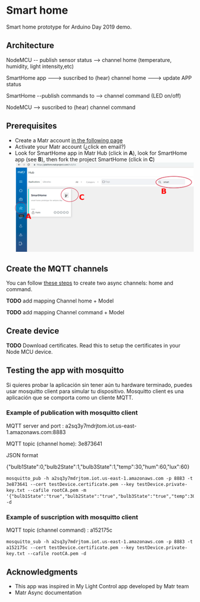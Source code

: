 # Smart home

Smart home prototype for Arduino Day 2019 demo.

## Architecture

NodeMCU -- publish sensor status --> channel home (temperature, humidity, light intensity,etc) 

SmartHome app ---> suscribed to (hear) channel home ---> update APP status

SmartHome --publish commands to --> channel command  (LED on/off)

NodeMCU --> suscribed to (hear) channel command

## Prerequisites

* Create a Matr account [in the following page](https://platform.matrproject.com/sign-up)
* Activate your Matr account (¿click en email?)
* Look for SmartHome app in Matr Hub (click in **A**), look for SmartHome app (see **B**), then fork the project SmartHome (click in **C**)
![](https://github.com/GridTICs/SmartHome/blob/master/img/hub-smart-home-fork.png)

## Create the MQTT channels

You can follow [these steps](http://matrproject.com/docs/eng/async-channels-eng/) to create two async channels: home and command.

**TODO** add mapping Channel home + Model

**TODO** add mapping Channel command + Model

## Create device 
**TODO**
Download certificates.
Read this to setup the certificates in your Node MCU device.

## Testing the app with mosquitto

Si quieres probar la aplicación sin tener aún tu hardware terminado, puedes usar mosquitto client para simular tu dispositivo. Mosquitto client es una aplicación que se comporta como un cliente MQTT.

### Example of publication with mosquitto client

MQTT server and port : a2sq3y7mdrjtom.iot.us-east-1.amazonaws.com:8883

MQTT topic (channel home): 3e873641

JSON format

{"bulb1State":0,"bulb2State":1,"bulb3State":1,"temp":30,"hum":60,"lux":60}

```
mosquitto_pub -h a2sq3y7mdrjtom.iot.us-east-1.amazonaws.com -p 8883 -t 3e873641 --cert testDevice.certificate.pem --key testDevice.private-key.txt --cafile rootCA.pem -m '{"bulb1State":"true","bulb2State":"true","bulb3State":"true","temp":30,"hum":60,"lux":60}' -d

```

### Example of suscription with mosquitto client

MQTT topic (channel command) : a152175c

```
mosquitto_sub -h a2sq3y7mdrjtom.iot.us-east-1.amazonaws.com -p 8883 -t a152175c --cert testDevice.certificate.pem --key testDevice.private-key.txt --cafile rootCA.pem -d
```

## Acknowledgments

* This app was inspired in My Light Control app developed by Matr team
* Matr Async documentation 
